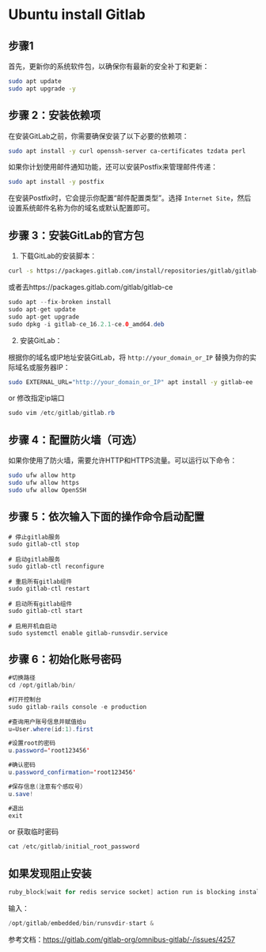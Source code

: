 # Ubuntu install Gitlab

## 步骤1

首先，更新你的系统软件包，以确保你有最新的安全补丁和更新：

```bash
sudo apt update
sudo apt upgrade -y
```

## 步骤 2：安装依赖项
在安装GitLab之前，你需要确保安装了以下必要的依赖项：

```bash
sudo apt install -y curl openssh-server ca-certificates tzdata perl
```

如果你计划使用邮件通知功能，还可以安装Postfix来管理邮件传递：

```bash
sudo apt install -y postfix
```

在安装Postfix时，它会提示你配置“邮件配置类型”。选择 `Internet Site`，然后设置系统邮件名称为你的域名或默认配置即可。

## 步骤 3：安装GitLab的官方包
1. 下载GitLab的安装脚本：

```bash
curl -s https://packages.gitlab.com/install/repositories/gitlab/gitlab-ee/script.deb.sh | sudo bash
```

或者去https://packages.gitlab.com/gitlab/gitlab-ce

~~~java
sudo apt --fix-broken install
sudo apt-get update
sudo apt-get upgrade
sudo dpkg -i gitlab-ce_16.2.1-ce.0_amd64.deb
~~~



2. 安装GitLab：

根据你的域名或IP地址安装GitLab，将 `http://your_domain_or_IP` 替换为你的实际域名或服务器IP：

```bash
sudo EXTERNAL_URL="http://your_domain_or_IP" apt install -y gitlab-ee
```

or 修改指定ip端口

~~~JAVA
sudo vim /etc/gitlab/gitlab.rb
~~~

## 步骤 4：配置防火墙（可选）
如果你使用了防火墙，需要允许HTTP和HTTPS流量。可以运行以下命令：

```bash
sudo ufw allow http
sudo ufw allow https
sudo ufw allow OpenSSH
```

## 步骤 5：依次输入下面的操作命令启动配置

~~~jav
# 停止gitlab服务 
sudo gitlab-ctl stop ​

# 启动gitlab服务 
sudo gitlab-ctl reconfigure ​

# 重启所有gitlab组件 
sudo gitlab-ctl restart ​

# 启动所有gitlab组件 
sudo gitlab-ctl start

# 启用开机自启动
sudo systemctl enable gitlab-runsvdir.service

~~~

## 步骤 6：初始化账号密码

~~~java
#切换路径
cd /opt/gitlab/bin/ ​

#打开控制台
sudo gitlab-rails console -e production ​
 
#查询用户账号信息并赋值给u
u=User.where(id:1).first​

#设置root的密码
u.password='root123456'

#确认密码
u.password_confirmation='root123456'

#保存信息(注意有个感叹号）
u.save!

#退出
exit
~~~

or 获取临时密码

~~~java
cat /etc/gitlab/initial_root_password
~~~

## 如果发现阻止安装

~~~java
ruby_block[wait for redis service socket] action run is blocking installation gitlab-ee (11.9.6-ee.0)
~~~

输入：

~~~java
/opt/gitlab/embedded/bin/runsvdir-start &
~~~

参考文档：https://gitlab.com/gitlab-org/omnibus-gitlab/-/issues/4257